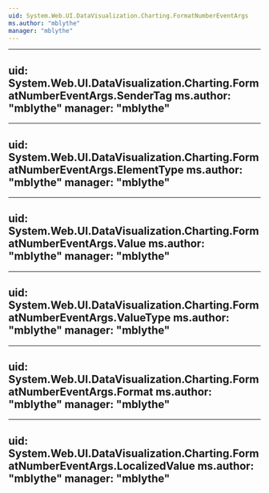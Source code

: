 ```yaml
---
uid: System.Web.UI.DataVisualization.Charting.FormatNumberEventArgs
ms.author: "mblythe"
manager: "mblythe"
---
```


---
uid: System.Web.UI.DataVisualization.Charting.FormatNumberEventArgs.SenderTag
ms.author: "mblythe"
manager: "mblythe"
---

---
uid: System.Web.UI.DataVisualization.Charting.FormatNumberEventArgs.ElementType
ms.author: "mblythe"
manager: "mblythe"
---

---
uid: System.Web.UI.DataVisualization.Charting.FormatNumberEventArgs.Value
ms.author: "mblythe"
manager: "mblythe"
---

---
uid: System.Web.UI.DataVisualization.Charting.FormatNumberEventArgs.ValueType
ms.author: "mblythe"
manager: "mblythe"
---

---
uid: System.Web.UI.DataVisualization.Charting.FormatNumberEventArgs.Format
ms.author: "mblythe"
manager: "mblythe"
---

---
uid: System.Web.UI.DataVisualization.Charting.FormatNumberEventArgs.LocalizedValue
ms.author: "mblythe"
manager: "mblythe"
---
